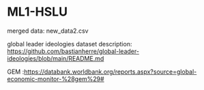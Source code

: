 # ML1-HSLU
merged data: new_data2.csv
 
global leader ideologies dataset description: https://github.com/bastianherre/global-leader-ideologies/blob/main/README.md

GEM :https://databank.worldbank.org/reports.aspx?source=global-economic-monitor-%28gem%29#
